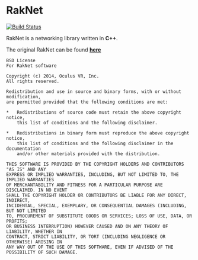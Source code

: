 # RakNet
[![Build Status](https://img.shields.io/badge/build-passing-brightgreen)](https://github.com/QuantumServer/RakNet#RakNet)

RakNet is a networking library written in **C++**.

The original RakNet can be found **[here](https://github.com/facebookarchive/RakNet)**

```
BSD License 
For RakNet software

Copyright (c) 2014, Oculus VR, Inc.
All rights reserved.

Redistribution and use in source and binary forms, with or without modification, 
are permitted provided that the following conditions are met:

*   Redistributions of source code must retain the above copyright notice, 
    this list of conditions and the following disclaimer.

*   Redistributions in binary form must reproduce the above copyright notice,     
    this list of conditions and the following disclaimer in the documentation 
    and/or other materials provided with the distribution.

THIS SOFTWARE IS PROVIDED BY THE COPYRIGHT HOLDERS AND CONTRIBUTORS "AS IS" AND ANY 
EXPRESS OR IMPLIED WARRANTIES, INCLUDING, BUT NOT LIMITED TO, THE IMPLIED WARRANTIES 
OF MERCHANTABILITY AND FITNESS FOR A PARTICULAR PURPOSE ARE DISCLAIMED. IN NO EVENT 
SHALL THE COPYRIGHT HOLDER OR CONTRIBUTORS BE LIABLE FOR ANY DIRECT, INDIRECT, 
INCIDENTAL, SPECIAL, EXEMPLARY, OR CONSEQUENTIAL DAMAGES (INCLUDING, BUT NOT LIMITED 
TO, PROCUREMENT OF SUBSTITUTE GOODS OR SERVICES; LOSS OF USE, DATA, OR PROFITS;
OR BUSINESS INTERRUPTION) HOWEVER CAUSED AND ON ANY THEORY OF LIABILITY, WHETHER IN 
CONTRACT, STRICT LIABILITY, OR TORT (INCLUDING NEGLIGENCE OR OTHERWISE) ARISING IN 
ANY WAY OUT OF THE USE OF THIS SOFTWARE, EVEN IF ADVISED OF THE POSSIBILITY OF SUCH DAMAGE.
```
